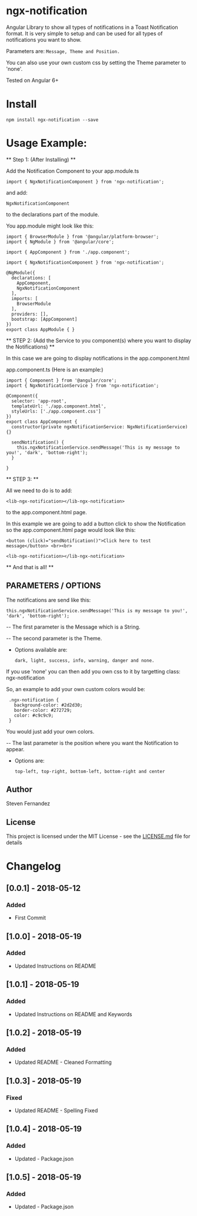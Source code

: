 ngx-notification
================

Angular Library to show all types of notifications in a Toast Notification format. 
It is very simple to setup and can be used for all types of notifications you want to show.

Parameters are: ```Message, Theme and Position.```

You can also use your own custom css by setting the Theme parameter to 'none'.


Tested on Angular 6+

Install
=======

```
npm install ngx-notification --save
```


Usage Example:
==============

** Step 1: (After Installing) **

Add the Notification Component to your app.module.ts

```
import { NgxNotificationComponent } from 'ngx-notification';
```

and add:

```
NgxNotificationComponent
```

to the declarations part of the module.

You app.module might look like this:

```
import { BrowserModule } from '@angular/platform-browser';
import { NgModule } from '@angular/core';

import { AppComponent } from './app.component';

import { NgxNotificationComponent } from 'ngx-notification';

@NgModule({
  declarations: [
    AppComponent,
    NgxNotificationComponent
  ],
  imports: [
    BrowserModule
  ],
  providers: [],
  bootstrap: [AppComponent]
})
export class AppModule { }
```
** STEP 2: (Add the Service to you component(s) where you want to display the Notifications) **

In this case we are going to display notifications in the app.component.html

app.component.ts (Here is an example:)

```
import { Component } from '@angular/core';
import { NgxNotificationService } from 'ngx-notification';

@Component({
  selector: 'app-root',
  templateUrl: './app.component.html',
  styleUrls: ['./app.component.css']
})
export class AppComponent {
  constructor(private ngxNotificationService: NgxNotificationService) {}

  sendNotification() {
  	this.ngxNotificationService.sendMessage('This is my message to you!', 'dark', 'bottom-right');
  }

}
```
** STEP 3: **

All we need to do is to add:

```
<lib-ngx-notification></lib-ngx-notification>
```

to the app.component.html page.

In this example we are going to add a button click to show the Notification so the app.component.html page would look like this:

```
<button (click)="sendNotification()">Click here to test message</button> <br><br>

<lib-ngx-notification></lib-ngx-notification>
```

** And that is all! **

## PARAMETERS / OPTIONS

The notifications are send like this:

```this.ngxNotificationService.sendMessage('This is my message to you!', 'dark', 'bottom-right');```

-- The first parameter is the Message which is a String.

-- The second parameter is the Theme.

- Options available are:

  ```dark, light, success, info, warning, danger and none.```

 If you use 'none' you can then add you own css to it by targetting class: ngx-notification

 So, an example to add your own custom colors would be:

```
 .ngx-notification {
   background-color: #2d2d30;
   border-color: #272729;
   color: #c9c9c9;
 }
 ```

 You would just add your own colors.

 -- The last parameter is the position where you want the Notification to appear.

 - Options are:

   ```top-left, top-right, bottom-left, bottom-right and center```


## Author

Steven Fernandez



## License

This project is licensed under the MIT License - see the [LICENSE.md](LICENSE.md) file for details


Changelog
=========

## [0.0.1] - 2018-05-12
### Added
- First Commit

## [1.0.0] - 2018-05-19
### Added
- Updated Instructions on README

## [1.0.1] - 2018-05-19
### Added
- Updated Instructions on README and Keywords

## [1.0.2] - 2018-05-19
### Added
- Updated README - Cleaned Formatting

## [1.0.3] - 2018-05-19
### Fixed
- Updated README - Spelling Fixed

## [1.0.4] - 2018-05-19
### Added
- Updated - Package.json

## [1.0.5] - 2018-05-19
### Added
- Updated - Package.json


